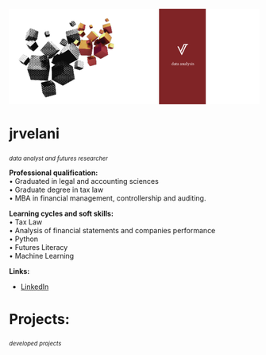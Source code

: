<p align="center">
  <img src="github_cover.png" >
</p>

# jrvelani
<sub>*data analyst and futures researcher*</sub>

**Professional qualification:** <br>
• Graduated in legal and accounting sciences <br>
• Graduate degree in tax law <br>
• MBA in financial management, controllership and auditing.

**Learning cycles and soft skills:** <br>
• Tax Law <br> 
• Analysis of financial statements and companies performance <br> 
• Python <br> 
• Futures Literacy <br> 
• Machine Learning

**Links:**
* [LinkedIn](https://www.linkedin.com/in/jrvelani/)

# Projects:
<sub>*developed projects*</sub>
